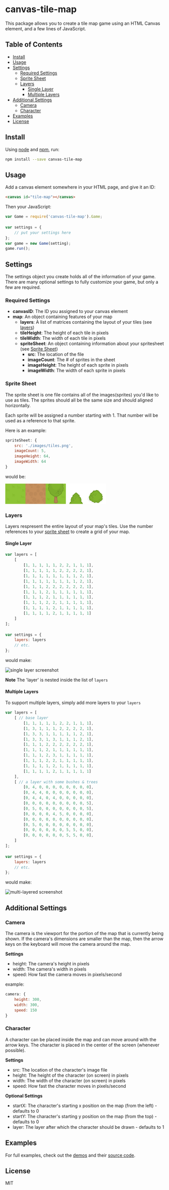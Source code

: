# canvas-tile-map

This package allows you to create a tile map game using an HTML Canvas element, and a few lines of JavaScript.

## Table of Contents

- [Install](#install)
- [Usage](#usage)
- [Settings](#settings)
  - [Required Settings](#required-settings)
  - [Sprite Sheet](#sprite-sheet)
  - [Layers](#layers)
      - [Single Layer](#single-layer)
      - [Multiple Layers](#multiple-layers)
- [Additional Settings](#additional-settings)
    - [Camera](#camera)
    - [Character](#character)
- [Examples](#settings)
- [License](#license)

## Install

Using [node](https://nodejs.org) and [npm](https://npmjs.com), run:

```sh
npm install --save canvas-tile-map
```

## Usage

Add a canvas element somewhere in your HTML page, and give it an ID:

```html
<canvas id="tile-map"></canvas>
```

Then your JavaScript:

```js
var Game = require('canvas-tile-map').Game;

var settings = {
    // put your settings here
};
var game = new Game(setting);
game.run();
```

## Settings

The settings object you create holds all of the information of your game. There are many optional settings to fully customize your game, but only a few are required.

### Required Settings

- **canvasID**: The ID you assigned to your canvas element
- **map**: An object containing features of your map
    - **layers**: A list of matrices containing the layout of your tiles (see [layers](#layers))
    - **tileHeight**: The height of each tile in pixels
    - **tileWidth**: The width of each tile in pixels
    - **spriteSheet**: An object containing information about your spritesheet (see [Sprite Sheet](#sprite-sheet))
        - **src**: The location of the file
        - **imageCount**: The # of sprites in the sheet
        - **imageHeight**: The height of each sprite in pixels
        - **imageWidth**: The width of each sprite in pixels

### Sprite Sheet

The sprite sheet is one file contains all of the images(sprites) you'd like to use as tiles. The sprites should all be the same size and should aligned horizontally.

Each sprite will be assigned a number starting with 1. That number will be used as a reference to that sprite.

Here is an example:

```js
spriteSheet: {
    src: './images/tiles.png',
    imageCount: 5,
    imageHeight: 64,
    imageWidth: 64
}
```
would be:

![sprite sheet example](./src/examples/static/images/tiles.png)

### Layers

Layers respresent the entire layout of your map's tiles. Use the number references to your [sprite sheet](#sprite-sheet) to create a grid of your map.

#### Single Layer

```js
var layers = [
    [
        [1, 1, 1, 1, 1, 2, 2, 1, 1, 1],
        [1, 1, 1, 1, 1, 2, 2, 2, 2, 1],
        [1, 1, 1, 1, 1, 1, 1, 1, 2, 1],
        [1, 1, 1, 1, 1, 1, 1, 1, 2, 1],
        [1, 1, 1, 2, 2, 2, 2, 2, 2, 1],
        [1, 1, 1, 2, 1, 1, 1, 1, 1, 1],
        [1, 1, 1, 2, 1, 1, 1, 1, 1, 1],
        [1, 1, 1, 2, 2, 1, 1, 1, 1, 1],
        [1, 1, 1, 1, 2, 1, 1, 1, 1, 1],
        [1, 1, 1, 1, 2, 1, 1, 1, 1, 1]
    ]
];

var settings = {
    layers: layers
    // etc.
};
```
would make:

![single layer screenshot]()

**Note** The 'layer' is nested inside the list of `layers`

#### Multiple Layers

To support multiple layers, simply add more layers to your `layers`

```js
var layers = [
    [ // base layer
        [1, 1, 1, 1, 1, 2, 2, 1, 1, 1],
        [1, 3, 1, 1, 1, 2, 2, 2, 2, 1],
        [1, 3, 3, 1, 1, 1, 1, 1, 2, 1],
        [1, 3, 3, 1, 3, 1, 1, 1, 2, 1],
        [1, 1, 1, 2, 2, 2, 2, 2, 2, 1],
        [1, 1, 1, 2, 1, 1, 1, 1, 1, 1],
        [1, 1, 1, 2, 3, 1, 1, 1, 1, 1],
        [1, 1, 1, 2, 2, 1, 1, 1, 1, 1],
        [1, 1, 1, 1, 2, 1, 1, 1, 1, 1],
        [1, 1, 1, 1, 2, 1, 1, 1, 1, 1]
    ],
    [ // a layer with some bushes & trees
        [0, 4, 0, 0, 0, 0, 0, 0, 0, 0],
        [0, 4, 4, 0, 0, 0, 0, 0, 0, 0],
        [0, 4, 4, 0, 4, 0, 0, 0, 0, 0],
        [0, 0, 0, 0, 0, 0, 0, 0, 0, 5],
        [0, 5, 0, 0, 0, 0, 0, 0, 0, 5],
        [0, 0, 0, 0, 4, 5, 0, 0, 0, 0],
        [0, 0, 0, 0, 0, 0, 0, 0, 0, 0],
        [0, 5, 0, 0, 0, 0, 0, 0, 0, 0],
        [0, 0, 0, 0, 0, 0, 5, 5, 0, 0],
        [0, 0, 0, 0, 0, 0, 5, 5, 0, 0],
    ]
];

var settings = {
    layers: layers
    // etc.
};
```
would make:

![multi-layered screenshot]()

## Additional Settings

### Camera

The camera is the viewport for the portion of the map that is currently being shown. If the camera's dimensions are smaller than the map, then the arrow keys on the keyboard will move the camera around the map.

__Settings__
- height: The camera's height in pixels
- width: The camera's width in pixels
- speed: How fast the camera moves in pixels/second

example:
```js
camera: {
    height: 300,
    width: 300,
    speed: 150
}
```

### Character

A character can be placed inside the map and can move around with the arrow keys. The character is placed in the center of the screen (whenever possible).

__Settings__
- src: The location of the character's image file
- height: The height of the character (on screen) in pixels
- width: The width of the character (on screen) in pixels
- speed: How fast the character moves in pixels/second

__Optional Settings__
- startX: The character's starting x position on the map (from the left) - defaults to 0
- startY: The character's starting y position on the map (from the top) - defaults to 0
- layer: The layer after which the character should be drawn - defaults to 1

## Examples

For full examples, check out the [demos](https://rbcasperson.github.io/canvas-tile-map/) and their [source code](./src/examples).

## License

MIT